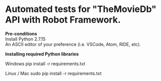 # Automated tests for "TheMovieDb" API with Robot Framework.

**Pre-conditions**</br>
Install Python 2.7.15</br>
An ASCII editor of your preference (i.e. VSCode, Atom, RIDE, etc).</br>

**Installing required Python libraries** </br>

Windows
pip install -r requirements.txt </br>

Linux / Mac
sudo pip install -r requirements.txt


